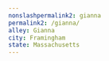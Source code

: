 ```yaml
---
﻿nonslashpermalink2: gianna
permalink2: /gianna/
alley: Gianna
city: Framingham
state: Massachusetts
---
```

